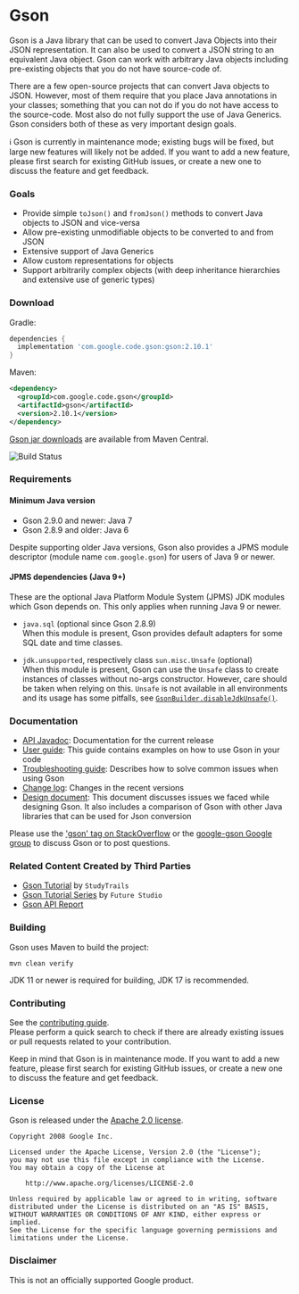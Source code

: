 # Gson

Gson is a Java library that can be used to convert Java Objects into their JSON representation. It can also be used to convert a JSON string to an equivalent Java object.
Gson can work with arbitrary Java objects including pre-existing objects that you do not have source-code of.

There are a few open-source projects that can convert Java objects to JSON. However, most of them require that you place Java annotations in your classes; something that you can not do if you do not have access to the source-code. Most also do not fully support the use of Java Generics. Gson considers both of these as very important design goals.

:information_source: Gson is currently in maintenance mode; existing bugs will be fixed, but large new features will likely not be added. If you want to add a new feature, please first search for existing GitHub issues, or create a new one to discuss the feature and get feedback.

### Goals
  * Provide simple `toJson()` and `fromJson()` methods to convert Java objects to JSON and vice-versa
  * Allow pre-existing unmodifiable objects to be converted to and from JSON
  * Extensive support of Java Generics
  * Allow custom representations for objects
  * Support arbitrarily complex objects (with deep inheritance hierarchies and extensive use of generic types)

### Download

Gradle:
```gradle
dependencies {
  implementation 'com.google.code.gson:gson:2.10.1'
}
```

Maven:
```xml
<dependency>
  <groupId>com.google.code.gson</groupId>
  <artifactId>gson</artifactId>
  <version>2.10.1</version>
</dependency>
```

[Gson jar downloads](https://maven-badges.herokuapp.com/maven-central/com.google.code.gson/gson) are available from Maven Central.

![Build Status](https://github.com/google/gson/actions/workflows/build.yml/badge.svg)

### Requirements
#### Minimum Java version
- Gson 2.9.0 and newer: Java 7
- Gson 2.8.9 and older: Java 6

Despite supporting older Java versions, Gson also provides a JPMS module descriptor (module name `com.google.gson`) for users of Java 9 or newer.

#### JPMS dependencies (Java 9+)
These are the optional Java Platform Module System (JPMS) JDK modules which Gson depends on.
This only applies when running Java 9 or newer.

- `java.sql` (optional since Gson 2.8.9)  
When this module is present, Gson provides default adapters for some SQL date and time classes.

- `jdk.unsupported`, respectively class `sun.misc.Unsafe` (optional)  
When this module is present, Gson can use the `Unsafe` class to create instances of classes without no-args constructor.
However, care should be taken when relying on this. `Unsafe` is not available in all environments and its usage has some pitfalls,
see [`GsonBuilder.disableJdkUnsafe()`](https://javadoc.io/doc/com.google.code.gson/gson/latest/com.google.gson/com/google/gson/GsonBuilder.html#disableJdkUnsafe()).

### Documentation
  * [API Javadoc](https://www.javadoc.io/doc/com.google.code.gson/gson): Documentation for the current release
  * [User guide](UserGuide.md): This guide contains examples on how to use Gson in your code
  * [Troubleshooting guide](Troubleshooting.md): Describes how to solve common issues when using Gson
  * [Change log](CHANGELOG.md): Changes in the recent versions
  * [Design document](GsonDesignDocument.md): This document discusses issues we faced while designing Gson. It also includes a comparison of Gson with other Java libraries that can be used for Json conversion

Please use the ['gson' tag on StackOverflow](https://stackoverflow.com/questions/tagged/gson) or the [google-gson Google group](https://groups.google.com/group/google-gson) to discuss Gson or to post questions.

### Related Content Created by Third Parties
  * [Gson Tutorial](https://www.studytrails.com/java/json/java-google-json-introduction/) by `StudyTrails`
  * [Gson Tutorial Series](https://futurestud.io/tutorials/gson-getting-started-with-java-json-serialization-deserialization) by `Future Studio`
  * [Gson API Report](https://abi-laboratory.pro/java/tracker/timeline/gson/)

### Building

Gson uses Maven to build the project:
```
mvn clean verify
```

JDK 11 or newer is required for building, JDK 17 is recommended.

### Contributing

See the [contributing guide](https://github.com/google/.github/blob/master/CONTRIBUTING.md).  
Please perform a quick search to check if there are already existing issues or pull requests related to your contribution.

Keep in mind that Gson is in maintenance mode. If you want to add a new feature, please first search for existing GitHub issues, or create a new one to discuss the feature and get feedback.

### License

Gson is released under the [Apache 2.0 license](LICENSE).

```
Copyright 2008 Google Inc.

Licensed under the Apache License, Version 2.0 (the "License");
you may not use this file except in compliance with the License.
You may obtain a copy of the License at

    http://www.apache.org/licenses/LICENSE-2.0

Unless required by applicable law or agreed to in writing, software
distributed under the License is distributed on an "AS IS" BASIS,
WITHOUT WARRANTIES OR CONDITIONS OF ANY KIND, either express or implied.
See the License for the specific language governing permissions and
limitations under the License.
```

### Disclaimer

This is not an officially supported Google product.
